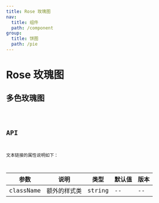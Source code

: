 ```yaml
---
title: Rose 玫瑰图
nav:
  title: 组件
  path: /component
group:
  title: 饼图
  path: /pie
---
```


# Rose 玫瑰图

## 多色玫瑰图

<code src="./demo/simple.tsx" />

## API

文本链接的属性说明如下：

| 参数      | 说明         | 类型   | 默认值 | 版本 |
| --------- | ------------ | ------ | ------ | ---- |
| className | 额外的样式类 | string | --     | --   |
